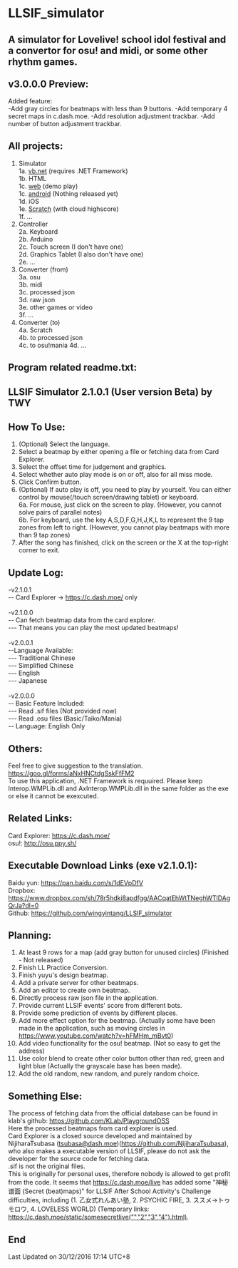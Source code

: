 # LLSIF_simulator
A simulator for Lovelive! school idol festival and a convertor for osu! and midi, or some other rhythm games.<br>
<br>
v3.0.0.0 Preview:
-----------------------------------------------------
Added feature:<br>
-Add gray circles for beatmaps with less than 9 buttons.
-Add temporary 4 secret maps in c.dash.moe.
-Add resolution adjustment trackbar.
-Add number of button adjustment trackbar.

All projects:<br>
-----------------------------------------------------
1. Simulator<br>
1a. <a href="Visual%20Basic/">vb.net</a> (requires .NET Framework)<br>
1b. HTML<br>
1c. <a href="http://student.tanghin.edu.hk/~S121429/SIFpiano/index.html">web</a> (demo play)<br>
1c. <a href="Android/">android</a> (Nothing released yet)<br>
1d. iOS<br>
1e. <a href="https://scratch.mit.edu/studios/2986030">Scratch</a> (with cloud highscore)<br>
1f. ...<br>
2. Controller<br>
2a. Keyboard<br>
2b. Arduino<br>
2c. Touch screen (I don't have one)<br>
2d. Graphics Tablet (I also don't have one)<br>
2e. ...<br>
3. Converter (from)<br>
3a. osu<br>
3b. midi<br>
3c. processed json<br>
3d. raw json<br>
3e. other games or video<br>
3f. ...<br>
4. Converter (to)<br>
4a. Scratch<br>
4b. to processed json<br>
4c. to osu!mania
4d. ...<br>

Program related readme.txt:
-----------------------------------------------------
LLSIF Simulator 2.1.0.1 (User version Beta) by TWY
-----------------------------------------------------
How To Use:
-----------------------------------------------------
1. (Optional) Select the language.<br>
2. Select a beatmap by either opening a file or fetching data from Card Explorer.<br>
3. Select the offset time for judgement and graphics.<br>
4. Select whether auto play mode is on or off, also for all miss mode.<br>
5. Click Confirm button.<br>
6. (Optional) If auto play is off, you need to play by yourself. You can either control by mouse(/touch screen/drawing tablet) or keyboard.<br>
6a. For mouse, just click on the screen to play. (However, you cannot solve pairs of parallel notes)<br>
6b. For keyboard, use the key A,S,D,F,G,H,J,K,L to represent the 9 tap zones from left to right. (However, you cannot play beatmaps with more than 9 tap zones)<br>
7. After the song has finished, click on the screen or the X at the top-right corner to exit.

Update Log:
-----------------------------------------------------
-v2.1.0.1<br>
-- Card Explorer -> https://c.dash.moe/ only<br>
<br>
-v2.1.0.0<br>
-- Can fetch beatmap data from the card explorer.<br>
--- That means you can play the most updated beatmaps!<br>
<br>
-v2.0.0.1<br>
--Language Available:<br>
--- Traditional Chinese<br>
--- Simplified Chinese<br>
--- English<br>
--- Japanese<br>
<br>
-v2.0.0.0<br>
-- Basic Feature Included:<br>
--- Read .sif files (Not provided now)<br>
--- Read .osu files (Basic/Taiko/Mania)<br>
-- Language: English Only<br>

Others:
-----------------------------------------------------
Feel free to give suggestion to the translation.<br>
https://goo.gl/forms/aNxHNCtdgSskFfFM2<br>
To use this application, .NET Framework is requuired.
Please keep Interop.WMPLib.dll and AxInterop.WMPLib.dll in the same folder as the exe or else it cannot be exexcuted.

Related Links:
-----------------------------------------------------
Card Explorer: https://c.dash.moe/<br>
osu!: http://osu.ppy.sh/

Executable Download Links (exe v2.1.0.1):
-----------------------------------------------------
Baidu yun: https://pan.baidu.com/s/1dEVpDfV<br>
Dropbox: https://www.dropbox.com/sh/78r5hdki8apdfgg/AACqatEhWtTNeghWTlDAgQrJa?dl=0<br>
Github: https://github.com/wingyintang/LLSIF_simulator

Planning:
-----------------------------------------------------
1. At least 9 rows for a map (add gray button for unused circles) (Finished - Not released)<br>
2. Finish LL Practice Conversion. <br>
3. Finish yuyu's design beatmap. <br>
4. Add a private server for other beatmaps. <br>
5. Add an editor to create own beatmap. <br>
6. Directly process raw json file in the application.<br>
7. Provide current LLSIF events' score from different bots.<br>
8. Provide some prediction of events by different places.
9. Add more effect option for the beatmap. (Actually some have been made in the application, such as moving circles in https://www.youtube.com/watch?v=hFMHm_mBvt0)<br>
10. Add video functionality for the osu! beatmap. (Not so easy to get the address)<br>
11. Use color blend to create other color button other than red, green and light blue (Actually the grayscale base has been made).
12. Add the old random, new random, and purely random choice.

Something Else:
-----------------------------------------------------
The process of fetching data from the official database can be found in klab's github: https://github.com/KLab/PlaygroundOSS<br>
Here the processed beatmaps from card explorer is used.<br>
Card Explorer is a closed source developed and maintained by NijiharaTsubasa (tsubasa@dash.moe)(https://github.com/NijiharaTsubasa), who also makes a executable version of LLSIF, please do not ask the developer for the source code for fetching data.<br>
.sif is not the original files.<br>
This is originally for personal uses, therefore nobody is allowed to get profit from the code.
It seems that https://c.dash.moe/live has added some "神秘谱面 (Secret (beat)maps)" for LLSIF After School Activity's Challenge difficulties, including (1. 乙女式れんあい塾, 2. PSYCHIC FIRE, 3. ススメ→トゥモロウ, 4. LOVELESS WORLD) (Temporary links: https://c.dash.moe/static/somesecretlive("","2","3","4").html).

End
-----------------------------------------------------
Last Updated on 30/12/2016 17:14 UTC+8
